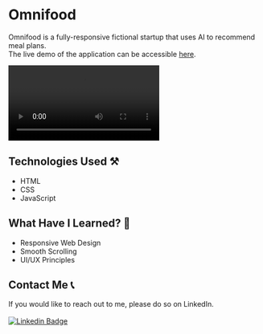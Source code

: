 # Omnifood
Omnifood is a fully-responsive fictional startup that uses AI to recommend meal plans. \
The live demo of the application can be accessible [here](https://av2001.github.io/omnifood/).

<video src="https://user-images.githubusercontent.com/60288842/219967060-3dbd0e75-1e3f-4b1c-a37b-10aa0c45b4ae.mp4"></video>

## Technologies Used ⚒️
+ HTML
+ CSS
+ JavaScript

## What Have I Learned? 🤔
+ Responsive Web Design
+ Smooth Scrolling
+ UI/UX Principles

## Contact Me 📞
If you would like to reach out to me, please do so on LinkedIn.
<br>
<br>
[![Linkedin Badge](https://img.shields.io/badge/LinkedIn-0077B5?style=for-the-badge&logo=linkedin&logoColor=white)](https://www.linkedin.com/in/anirudh-vadlamani/)
